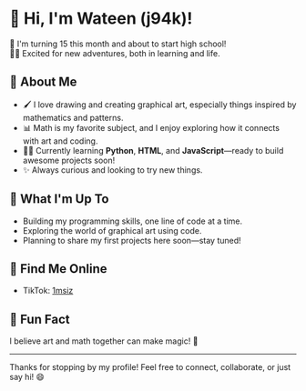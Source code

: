 
# 👋 Hi, I'm Wateen (j94k)!

🎉 I'm turning 15 this month and about to start high school!  
🧑‍🎓 Excited for new adventures, both in learning and life.

## 🚀 About Me

- 🖌️ I love drawing and creating graphical art, especially things inspired by mathematics and patterns.
- 📊 Math is my favorite subject, and I enjoy exploring how it connects with art and coding.
- 👨‍💻 Currently learning **Python**, **HTML**, and **JavaScript**—ready to build awesome projects soon!
- ✨ Always curious and looking to try new things.

## 🌱 What I'm Up To

- Building my programming skills, one line of code at a time.
- Exploring the world of graphical art using code.
- Planning to share my first projects here soon—stay tuned!

## 📱 Find Me Online

- TikTok: [1msiz](https://www.tiktok.com/@1msiz)

## 🌟 Fun Fact

I believe art and math together can make magic! 🦄

---

Thanks for stopping by my profile! Feel free to connect, collaborate, or just say hi! 😄
<!--
**j94k/j94k** is a ✨ _special_ ✨ repository because its `README.md` (this file) appears on your GitHub profile.

Here are some ideas to get you started:

- 🔭 I’m currently working on ...
- 🌱 I’m currently learning ...
- 👯 I’m looking to collaborate on ...
- 🤔 I’m looking for help with ...
- 💬 Ask me about ...
- 📫 How to reach me: ...
- 😄 Pronouns: ...
- ⚡ Fun fact: ...
-->
